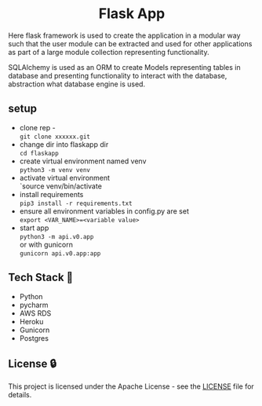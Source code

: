 <h1 align="center">Flask App</h1>
<p align="left">
Here flask framework is used to create the application in a modular way such that the user module can be extracted and used for other applications as part of a large module collection representing functionality.

SQLAlchemy is used as an ORM to create Models representing tables in database and presenting functionality to interact with the database, abstraction what database engine is used.
</p>

## setup

- clone rep - \
    `git clone xxxxxx.git`
- change dir into flaskapp dir \
`cd flaskapp`
- create virtual environment named venv \
`python3 -m venv venv`
- activate virtual environment \
`source venv/bin/activate
- install requirements \
`pip3 install -r requirements.txt`
- ensure all environment variables in config.py are set \
`export <VAR_NAME>=<variable value>`
- start app \
`python3 -m api.v0.app` \
or with gunicorn \
`gunicorn api.v0.app:app`

## Tech Stack :poodle:
 
- Python
- pycharm
- AWS RDS
- Heroku
- Gunicorn
- Postgres


## License :lock:

This project is licensed under the Apache License - see the [LICENSE](./LICENSE) file for details.